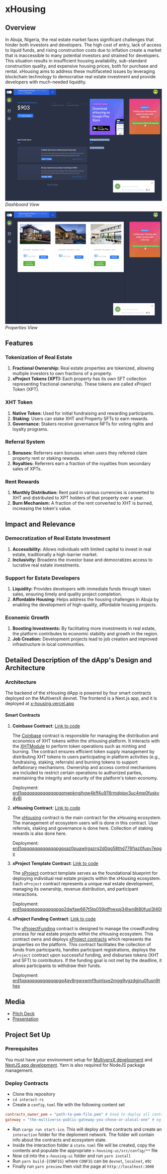 # xHousing

## Overview

In Abuja, Nigeria, the real estate market faces significant challenges that hinder both investors and developers. The high cost of entry, lack of access to liquid funds, and rising construction costs due to inflation create a market that is inaccessible to many potential investors and strained for developers. This situation results in insufficient housing availability, sub-standard construction quality, and expensive housing prices, both for purchase and rental. xHousing aims to address these multifaceted issues by leveraging blockchain technology to democratise real estate investment and provide developers with much-needed liquidity.

![Dashboard View](dashboard.png)
_Dashboard View_

![Properties View](properties.png)
_Properties View_

## Features

### Tokenization of Real Estate
1. **Fractional Ownership:** Real estate properties are tokenized, allowing multiple investors to own fractions of a property.
2. **xProject Tokens (XPT):** Each property has its own SFT collection representing fractional ownership. These tokens are called xProject Token (XPT).

### XHT Token
1. **Native Token:** Used for initial fundraising and rewarding participants.
1. **Staking**: Users can stake XHT and Property SFTs to earn rewards.
1. **Governance:** Stakers receive governance NFTs for voting rights and loyalty programs.

### Referral System
1. **Bonuses:** Referrers earn bonuses when users they referred claim property rent or staking rewards.
1. **Royalties:** Referrers earn a fraction of the royalties from secondary sales of XPTs.

### Rent Rewards
1. **Monthly Distribution:** Rent paid in various currencies is converted to XHT and distributed to XPT holders of that property over a year.
1. **Burn Mechanism:** A fraction of the rent converted to XHT is burned, increasing the token's value.

## Impact and Relevance

### Democratization of Real Estate Investment
1. **Accessibility:** Allows individuals with limited capital to invest in real estate, traditionally a high-barrier market.
1. **Inclusivity:** Broadens the investor base and democratizes access to lucrative real estate investments.

### Support for Estate Developers
1. **Liquidity:** Provides developers with immediate funds through token sales, ensuring timely and quality project completion.
1. **Affordable Housing:** Helps address the housing challenges in Abuja by enabling the development of high-quality, affordable housing projects.

### Economic Growth
1. **Boosting Investments:** By facilitating more investments in real estate, the platform contributes to economic stability and growth in the region.
1. **Job Creation:** Development projects lead to job creation and improved infrastructure in local communities.



## Detailed Description of the dApp's Design and Architecture

### Architecture

The backend of the xHousing dApp is powered by four smart contracts deployed on the MultiversX devnet. The frontend is a Next.js app, and it is deployed at [x-housing.vercel.app](https://x-housing.vercel.app)

#### Smart Contracts

1.  **Coinbase Contract**: [Link to code](./contracts/coinbase)

    The [Coinbase](./contracts/coinbase) contract is responsible for managing the distribution and economics of XHT tokens
    within the xHousing platform. It interacts with the [XHTModule](./rust-packages/x-housing-module/) to perform token operations
    such as minting and burning. The contract ensures efficient token supply management by
    distributing XHT tokens to users participating in platform activities (e.g., fundraising,
    staking, referrals) and burning tokens to support deflationary mechanisms. Ownership and
    access control mechanisms are included to restrict certain operations to authorized parties,
    maintaining the integrity and security of the platform's token economy.

    Deployment: [erd1qqqqqqqqqqqqqpgqmepkngjhgw4kff4u976rmdpjpv3uc4mp0fuskv4y8j](https://devnet-explorer.multiversx.com/accounts/erd1qqqqqqqqqqqqqpgqmepkngjhgw4kff4u976rmdpjpv3uc4mp0fuskv4y8j)

2.  **xHousing Contract**: [Link to code](./contracts/x-housing)

    The [xHousing](./contracts/x-housing) contract is the main contract for the xHousing ecosystem. The management of ecosystem users will is done in this contract. User referrals, staking and governance is done here. Collection of staking rewards is also done here.

    Deployment: [erd1qqqqqqqqqqqqqpgqxaz0puawlrgazrq2d0qg58thd776fjaz0fusy7eqgv](https://devnet-explorer.multiversx.com/accounts/erd1qqqqqqqqqqqqqpgqxaz0puawlrgazrq2d0qg58thd776fjaz0fusy7eqgv)

3.  **xProject Template Contract**: [Link to code](./contracts/x-project)

    The [xProject](./contracts/x-project) contract template serves as the foundational blueprint for deploying
    individual real estate projects within the xHousing ecosystem.
    Each `xProject` contract represents a unique real estate development,
    managing its ownership, revenue distribution, and participant interactions.

    Deployment: [erd1qqqqqqqqqqqqqpgq2dwfaw667t5tp059jdfhwxqj34lwn8t80fusl3l40l](https://devnet-explorer.multiversx.com/accounts/erd1qqqqqqqqqqqqqpgq2dwfaw667t5tp059jdfhwxqj34lwn8t80fusl3l40l)

4.  **xProject Funding Contract**: [Link to code](./contracts/x-project-funding)

    The [xProjectFunding](./contracts/x-project-funding) contract is designed to manage the crowdfunding process for real estate projects within the xHousing ecosystem. This contract owns and deploys [xProject contracts](./contracts/x-project) which represents the properties on the platform. This contract facilitates the collection of funds from participants, handles participant registrations, deploys the `xProject` contract upon successful funding, and disburses tokens (XHT and SFT)
    to contributors. If the funding goal is not met by the deadline, it allows participants to withdraw their funds.

    Deployment: [erd1qqqqqqqqqqqqqpgq4qv8rgwxwmf9ujnlsxe2mgg9vgzdgjnu0fusn9thex](https://devnet-explorer.multiversx.com/accounts/erd1qqqqqqqqqqqqqpgq4qv8rgwxwmf9ujnlsxe2mgg9vgzdgjnu0fusn9thex)

## Media

-   [Pitch Deck](Pitch.key)
-   [Presentation](https://youtu.be/-h8h9u_LK2c)

## Project Set Up

### Prerequisites
You must have your environment setup for [MultiversX development](https://docs.multiversx.com/sdk-and-tools/troubleshooting/rust-setup) and [NextJS app development](https://nextjs.org/). Yarn is also required for NodeJS package management.

### Deploy Contracts
-   Clone this repository
-   `cd interact-rs`
-   Create a `config.toml` file with the following content set

```toml
contracts_owner_pem = "path-to-pem-file.pem" # Used to deploy all contracts
gateway = "the-multiversx-public-gateway-you-chose-or-alocal-one" # eg "https://devnet-gateway.multiversx.com"
```

-   Run `cargo run start-ico`. This will deploy all the contracts and create an `interaction` folder for the deploment network. The folder will contain info about the contracts and ecosystem state.
-   Inside the interaction folder a `state.toml` file will be created, copy the contents and populate the appropriate `x-housing-ui/src/config/**` file
-   Now cd into the `x-housing-ui` folder and run `yarn install`
-   Run `yarn build-{CONFIG}` where `CONFIG` can be `devnet`, `localnet`, etc
-   Finally run `yarn preview` then visit the page at `http://localhost:3000`
